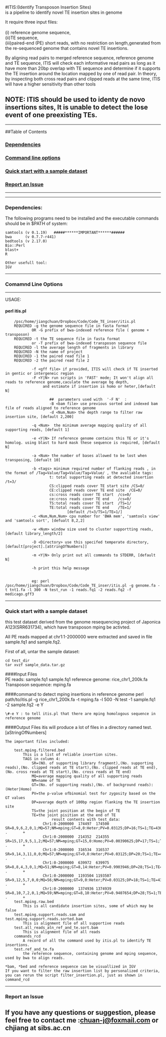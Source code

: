 #ITIS:(Identify Transposon Insertion Sites)<br>
is a pipeline to identify novel TE insertion sites in genome

It require three input files:<br>  	
	(i) reference genome sequence,<br> 
	(ii)TE sequence, <br>
	(iii)paired-end (PE) short reads, with no restriction on length,generated from the re-sequenced genome that contains novel TE insertions.<br> 

By aligning read pairs to merged reference sequence, reference genome and TE sequence, ITIS will check each informative read pairs as long as it have more than 20bp overlap with TE sequence and determine if it supports the TE insertion around the location mapped by one of read pair.  In theory, by inspecting both cross read pairs and clipped reads at the same time, ITIS will have a higher sensitivity than other tools


NOTE: ITIS should be used to identy de novo insertions sites, It is unable to detect the lose event of one preexisting TEs.  
---
---


##Table of Contents
### <a href="#dep">Dependencies</a><br>
### <a href="#cmd">Command line options</a>
### <a href="#qck">Quick start with a sample dataset</a>
### <a href="#iss">Report an Issue</a>

---
---
### <a name="dep">Dependencies:

   The following programs need to be installed and the executable commands should be in $PATH of system:
	
	samtools (v 0.1.19)   #####******IMPORTANT******######
	bwa      (v 0.7.7-r441)
	bedtools (v 2.17.0)
	Bio::Perl
	blast+
	R
	
	Other usefull tool:
	IGV
	
-------------

### <a name="cmd">Comamnd Line Options

--------------------
USAGE:
#### perl itis.pl	
        /psc/home/jiangchuan/Dropbox/Code/Code_TE_inser/itis.pl
        REQUIRED -g the genome sequence file in fasta format  
                OR -G prefix of bwa-indexed reference file ( genome + transposon) 
        REQUIRED -t the TE sequence file in fasta format
                or -T prefix of bwa-indexed transposon sequence file
        REQUIRED -l the average length of fragments in library
        REQUIRED -N the name of project
        REQUIRED -1 the paired read file 1
        REQUIRED -2 the paired read file 2

                -f <gff file> if provided, ITIS will check if TE inserted in gentic or intergeneic region
                -F <Y|N> run scripts in 'FAST' mode; It won't align all reads to reference genome,caculate the average bg depth,
                     and estimate if insertion is homo or heter,[default N]

                        ##  parameters used with  '-F N'  :
                        -B <bam file> use previous sorted and indexed bam file of reads aligned to reference genome
                        -d <Num,Num> the depth range to filter raw insertion site, [default 2,200]

                -q <Num>  the minimum average mapping quality of all supporting reads, [default 1]

                -e <Y|N> If reference genome contains this TE or it's homolog. using blast to hard mask these sequence is required, [default N]

                -a <Num> the number of bases allowed to be lost when transposing, [defualt 10]

                -b <tags> minimum required number of flanking reads , in the format of /Tag=Value/Tag=Value/Tag=Value/ , the avaliable tags:
                        t: total supporting reads at detected insertion  /t=3/
                        CS:clipped reads cover TE start site /CS=0/
                        CE:clipped reads cover TE end site  /CE=0/
                        cs:cross reads cover TE start  /cs=0/
                        ce:cross reads cover TE end    /cs=0/
                        TS:total reads cover TE start  /TS=1/
                        TE:total reads cover TE end    /TE=1/
                                [default /t=3/TS=1/TE=1/]
                -c <Num,Num,Num> cpu number for 'BWA mem', 'samtools view'  and 'samtools sort', [defualt 8,2,2]

                -w <Num> window size used to cluster supportting reads, [default library_length/2]

                -D <Directory> use this specifed temperate directory, [default[project].[aStringOfNumbers]]

                -m <Y|N> Only print out all commands to STDERR, [default N]
                 
                -h print this help message    


                eg: perl  /psc/home/jiangchuan/Dropbox/Code/Code_TE_inser/itis.pl -g genome.fa -t tnt1.fa -l 300 -N test_run -1 reads.fq1 -2 reads.fq2 -f medicago.gff3 

-------------


### <a name="#qck">Quick start with a sample dataset
this test dataset derived from the genome resequencing project of Japonica A123(SRR631734), which have transposon mping be activted.

All PE reads mapped at chr1:1-2000000 were extracted and saved in file sample.fq1 and sample.fq2. 

First of all, untar the sample dataset:       
    
    cd test_dir
    tar xvzf sample_data.tar.gz     

####Input Files  
	PE reads:
		sample.fq1
		sample.fq1
	reference genome:
		rice_chr1_200k.fa
	Transposon sequence:
		mping.fa

####command to detect mping insertions in reference genome
	perl path/to/itis.pl -g rice_chr1_200k.fa -t mping.fa  -l 500 -N test -1 sample.fq1  -2 sample.fq2 -e Y    

	\#-e Y : to tell itis.pl that there are mping homologous sequence in reference genome

####Output Files
	itis will produce a lot of files in a directory named test.[aStringOfNumbers]
	
	The important files included:

		test.mping.filtered.bed  
			This is a list of reliable insertion sites.
			TAGS in column 4: 
				SR=(NO. of supporting library fragment),(No. supporting reads),(No. clipped reads at TE start),(No. clipped reads at TE end),(No. cross reads at TE start),(No. cross reads at TE end)
				MQ=average mapping quality of all supporting reads
				NM=name of TE
				GT=(No. of supporting reads),(No. of background reads):(Heter|Homo)
				PV=the p-value ofbinomial test for zygosity based on the GT values
				DP=average depth of 100bp region flanking the TE insertion site
				TS=the joint position at the begin of TE
				TE=the joint pisition at the end of TE
		                 result contents with test_data:
                     Chr1:0-2000000  174497  174500  SR=8,9,6,2,0,1;MQ=57;NM=mping;GT=8,0:Heter;PV=0.03125;DP=16;TS=1;TE=430;NB=N    .       +
                     Chr1:0-2000000  214352  214355  SR=15,17,9,5,1,2;MQ=57;NM=mping;GT=15,0:Homo;PV=0.00390625;DP=17;TS=1;TE=430;NB=N       .       +
                     Chr1:0-2000000  316534  316537  SR=9,14,3,11,0,0;MQ=57;NM=mping;GT=9,0:Heter;PV=0.03125;DP=20;TS=1;TE=430;NB=N  .       -
                     Chr1:0-2000000  639972  639975  SR=8,8,4,3,0,1;MQ=51;NM=mping;GT=8,14:Heter;PV=0.9903946;DP=28;TS=1;TE=430;NB=N .       +
                     Chr1:0-2000000  1193504 1193507 SR=9,12,5,7,0,0;MQ=56;NM=mping;GT=9,0:Heter;PV=0.03125;DP=18;TS=1;TE=430;NB=N   .       +
                     Chr1:0-2000000  1374936 1374939 SR=8,10,7,2,0,1;MQ=59;NM=mping;GT=8,10:Heter;PV=0.9407654;DP=28;TS=1;TE=430;NB=N        .       +
		test.mping.raw.bed  
			This is all candidate insertion sites, some of which may be false 
		test.mping.support.reads.sam and test.mping.support.reads.sorted.bam
			This is alignment file of all supportive reads
		test.all_reads_aln_ref_and_te.sort.bam
			This is alignment file of all reads
		commands_rcd
			A record of all the command used by itis.pl to identify TE insertions.  
		test.ref_and_te.fa    
			the reference sequence, containing genome and mping sequence,  used by bwa to align reads.   
	    
    *bam, *bed and reference sequence can be visuallized in IGV
	If you want to filter the raw insertion list by personalized criteria, you can rerun the script filter_insertion.pl, just as shown in command_rcd


	
-------------

### <a name="#iss">Report an Issue
If you have any questions or suggestion, please feel free to contact me :chuan-j@foxmail.com  or chjiang at sibs.ac.cn
-----------




